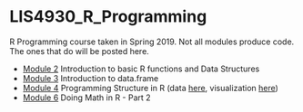 # LIS4930_R_Programming
R Programming course taken in Spring 2019.
Not all modules produce code. The ones that do will be posted here. 

* [Module 2](mod2.R) Introduction to basic R functions and Data Structures
* [Module 3](mod3.R) Introduction to data.frame
* [Module 4](mod4.R) Programming Structure in R (data [here](hospital_patient_data.csv), visualization [here](/images/hospital_boxplot_decision.jpeg))
* [Module 6](mod6.R) Doing Math in R - Part 2
